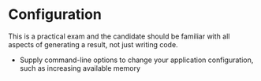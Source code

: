 # Configuration <br >
This is a practical exam and the candidate should be familiar with all aspects of generating a result, not just writing code.

* Supply command-line options to change your application configuration, such as increasing available memory
